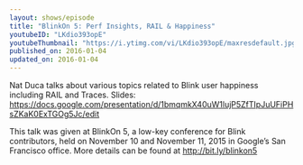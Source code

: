 ```yaml
---
layout: shows/episode
title: "BlinkOn 5: Perf Insights, RAIL & Happiness"
youtubeID: "LKdio393opE"
youtubeThumbnail: "https://i.ytimg.com/vi/LKdio393opE/maxresdefault.jpg"
published_on: 2016-01-04
updated_on: 2016-01-04
---
```


Nat Duca talks about various topics related to Blink user happiness including RAIL and Traces.
Slides: https://docs.google.com/presentation/d/1bmqmkX40uW1lujP5ZfTIpJuUFiPHsZKaK0ExTGOg5Jc/edit

This talk was given at BlinkOn 5, a low-key conference for Blink contributors, held on November 10 and November 11, 2015 in Google’s San Francisco office. More details can be found at http://bit.ly/blinkon5
